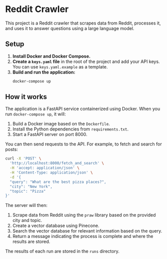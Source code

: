 # Reddit Crawler

This project is a Reddit crawler that scrapes data from Reddit, processes it, and uses it to answer questions using a large language model.

## Setup

1.  **Install Docker and Docker Compose.**
2.  **Create a `keys.yaml` file** in the root of the project and add your API keys. You can use `keys.yaml.example` as a template.
3.  **Build and run the application:**
    ```bash
    docker-compose up
    ```

## How it works

The application is a FastAPI service containerized using Docker. When you run `docker-compose up`, it will:

1.  Build a Docker image based on the `Dockerfile`.
2.  Install the Python dependencies from `requirements.txt`.
3.  Start a FastAPI server on port 8000.

You can then send requests to the API. For example, to fetch and search for posts:

```bash
curl -X 'POST' \
  'http://localhost:8000/fetch_and_search' \
  -H 'accept: application/json' \
  -H 'Content-Type: application/json' \
  -d '{
  "query": "What are the best pizza places?",
  "city": "New York",
  "topic": "Pizza"
}'
```

The server will then:

1.  Scrape data from Reddit using the `praw` library based on the provided city and topic.
2.  Create a vector database using Pinecone.
3.  Search the vector database for relevant information based on the query.
4.  Return a message indicating the process is complete and where the results are stored.

The results of each run are stored in the `runs` directory. 